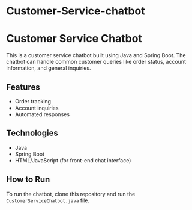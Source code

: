 # Customer-Service-chatbot
# Customer Service Chatbot

This is a customer service chatbot built using Java and Spring Boot. The chatbot can handle common customer queries like order status, account information, and general inquiries.

## Features
- Order tracking
- Account inquiries
- Automated responses

## Technologies
- Java
- Spring Boot
- HTML/JavaScript (for front-end chat interface)

## How to Run
To run the chatbot, clone this repository and run the `CustomerServiceChatbot.java` file.
